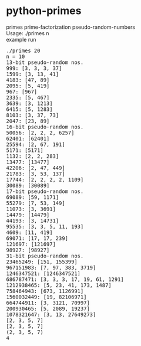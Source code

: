 # python-primes
primes prime-factorization pseudo-random-numbers<br>
Usage: ./primes n<br>
example run<br>
<pre>
./primes 20
n = 10
13-bit pseudo-random nos.
999: [3, 3, 3, 37]
1599: [3, 13, 41]
4183: [47, 89]
2095: [5, 419]
967: [967]
2335: [5, 467]
3639: [3, 1213]
6415: [5, 1283]
8103: [3, 37, 73]
2047: [23, 89]
16-bit pseudo-random nos.
50056: [2, 2, 2, 6257]
62401: [62401]
25594: [2, 67, 191]
5171: [5171]
1132: [2, 2, 283]
13477: [13477]
42206: [2, 47, 449]
21783: [3, 53, 137]
17744: [2, 2, 2, 2, 1109]
30089: [30089]
17-bit pseudo-random nos.
69089: [59, 1171]
55279: [7, 53, 149]
11073: [3, 3691]
14479: [14479]
44193: [3, 14731]
95535: [3, 3, 5, 11, 193]
4609: [11, 419]
69071: [17, 17, 239]
121697: [121697]
98927: [98927]
31-bit pseudo-random nos.
23465249: [151, 155399]
967151983: [7, 97, 383, 3719]
1246347521: [1246347521]
686787471: [3, 3, 3, 17, 19, 61, 1291]
1212938465: [5, 23, 41, 173, 1487]
758464943: [673, 1126991]
1560032449: [19, 82106971]
664744911: [3, 3121, 70997]
200930465: [5, 2089, 19237]
1078321647: [3, 13, 27649273]
[2, 3, 5, 7]
[2, 3, 5, 7]
(2, 3, 5, 7)
4
</pre>
